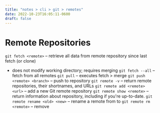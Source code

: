 ```yaml
---
title: "notes > cli > git > remotes"
date: 2022-10-23T16:05:11-0600
draft: false
---
```

# Remote Repositories
`git fetch <remote>` – retrieve all data from remote repository since last fetch (or clone)
- does not modify working directory; requires merging
`git fetch --all` – fetch from all remotes
`git pull` – executes fetch > merge
`git push <remote> <branch>` – push <branch> to <remote> repository
`git remote -v` – return remote repositories, their shortnames, and URLs
`git remote add <remote> <url>` – add a new Git remote repository
`git remote show <remote>` – return information about <remote> repository, including if you're up-to-date.
`git remote rename <old> <new>` – rename a remote from <old> to <new>
`git remote rm <remote>` – remove <remote>